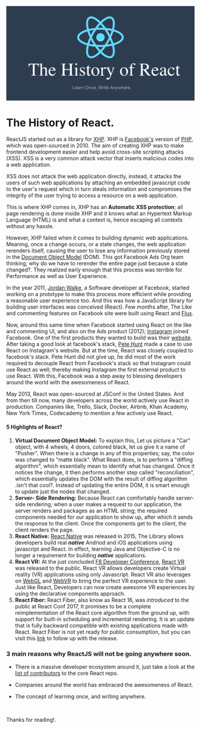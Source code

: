

![React_banner](/images/react_banner.png)

# The History of React.

ReactJS started out as a library for [XHP](https://web.facebook.com/notes/facebook-engineering/xhp-a-new-way-to-write-php/294003943919/?_rdc=1&_rdr). XHP is [Facebook's](https://www.facebook.com) version of [PHP](http://php.net/manual/en/intro-whatis.php), which was open-sourced in 2010. The aim of creating XHP was to make frontend development easier and help avoid cross-site scripting attacks (XSS). XSS is a very common attack vector that inserts malicious codes into a web application. 

XSS does not attack the web application directly, instead, it attacks the users of such web applications by attaching an embedded javascript code to the user's request which in turn steals information and compromises the integrity of the user trying to access a resource on a web application. 

This is where XHP comes in, XHP has an **Automatic XSS protection**;  all page rendering is done inside XHP and it knows what an Hypertext Markup Language (HTML) is and what a context is, hence escaping all contexts without any hassle. 

However, XHP failed when it comes to building dynamic web applications. Meaning, once a change occurs, or a state changes, the web application rerenders itself, causing the user to lose any information previously stored in the [Document Object Model](https://www.w3.org/TR/DOM-Level-2-Core/introduction.html) (DOM). This got Facebook Ads Org team thinking, why do we have to rerender the entire page just because a state changed?. They realized early enough that this process was terrible for Performance as well as User Experience. 

In the year 2011, [Jordan Walke](https://twitter.com/jordwalke), a Software developer at Facebook, started working on a prototype to make this process more efficient while providing a reasonable user experience too. And this was how a JavaScript library for building user interfaces was conceived (React).  Few months after, The Like and commenting features on Facebook site were built using React and [Flux](https://facebook.github.io/flux/).

Now, around this same time when Facebook started using React on the like and commenting UI, and also on the Ads product (2012); [Instagram](https://www.instagram.com/) joined Facebook. One of the first products they wanted to build was their [website](https://www.instagram.com/). After taking a good look at facebook's stack,  [Pete Hunt](https://twitter.com/floydophone) made a case to use React on Instagram's website. But at the time, React was closely coupled to facebook's stack. Pete Hunt did not give up, he did most of the work required to decouple React from Facebook's stack so that Instagram could use React as well; thereby making Instagram the first external product to use React. With this, Facebook was a step away to blessing developers around the world with the awesomeness of React.

May 2013, React was open-sourced at JSConf in the United States. And from then till now, many developers across the world actively use React in production. Companies like, Trello, Slack, Docker, Airbnb, Khan Academy, New York Times, Codecademy to mention a few actively use React.


#### 5 Highlights of React?

1. **Virtual Document Object Model:** To explain this, Let us picture a "Car" object, with 4 wheels, 4 doors, colored black, let us give it a name of "Pusher". When there is a change in any of this properties; say, the color was changed to "matte black". What React does, is to perform a "diffing algorithm", which essentially mean to identify what has changed. Once it notices the change, it then performs another step called "reconciliation", which essentially updates the DOM with the result of diffing algorithm .isn't that cool?. Instead of updating the entire DOM, it is smart enough to update just the nodes that changed.
2. **Server- Side Rendering:**  Because React can comfortably handle server-side rendering; when a user makes a request to our application, the server renders and packages as an HTML string; the required components needed for our application to show up, after which it sends the response to the client. Once the components get to the client, the client renders the page. 
3. **React Native:** [React Native](https://facebook.github.io/React-native/) was released in 2015, The Library allows developers build real ***native*** Andriod and iOS applications using javascript and React. In effect, learning Java and Objective-C is no longer a requirement for building ***native*** applications. 
4. **React VR:** At the just concluded [F8 Developer Conference](https://www.fbf8.com/), [React VR](https://facebook.github.io/React-vr/) was released to the public. React VR allows developers create Virtual reality (VR) applications using only Javascript. React VR also leverages on [WebGL](https://developer.mozilla.org/en-US/docs/Web/API/WebGL_API) and [WebVR](https://webvr.info/) to bring the perfect VR experience to the user. Just like React, Developers can now create awesome VR experiences by using the declarative components approach.
5. **React Fiber:** React Fiber, also know as React 16, was *introduced* to the public at React Conf 2017, It promises to be a complete reimplementation of the React core algorithm from the ground up, with support for built-in scheduling and incremental rendering. It is an update that is fully backward compatible with existing applications made with React. React Fiber is not yet ready for public consumption, but you can visit this [link](http://isfiberreadyyet.com/) to follow up with the release.



### 3 main reasons why ReactJS will not be going anywhere soon.

- There is a massive developer ecosystem around it, just take a look at the [list of contributors](https://github.com/facebook/React/graphs/contributors?from=2013-05-26&to=2017-05-21&type=c) to the core React repo.

- Companies around the world has embraced the awesomeness of React.

- The concept of learning once, and writing anywhere.

  ​

Thanks for reading!.